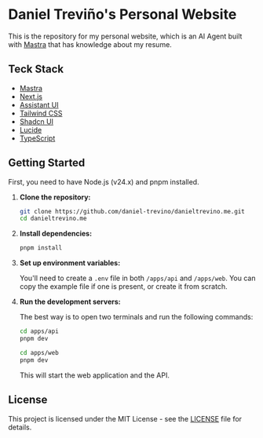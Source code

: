 # Daniel Treviño's Personal Website

This is the repository for my personal website, which is an AI Agent built with [Mastra](https://mastra.ai) that has knowledge about my resume.

## Teck Stack

- [Mastra](https://mastra.ai)
- [Next.js](https://nextjs.org)
- [Assistant UI](https://assistant-ui.com)
- [Tailwind CSS](https://tailwindcss.com)
- [Shadcn UI](https://ui.shadcn.com)
- [Lucide](https://lucide.dev)
- [TypeScript](https://www.typescriptlang.org)

## Getting Started

First, you need to have Node.js (v24.x) and pnpm installed.

1.  **Clone the repository:**

    ```bash
    git clone https://github.com/daniel-trevino/danieltrevino.me.git
    cd danieltrevino.me
    ```

2.  **Install dependencies:**

    ```bash
    pnpm install
    ```

3.  **Set up environment variables:**

    You'll need to create a `.env` file in both `/apps/api` and `/apps/web`. You can copy the example file if one is present, or create it from scratch.

4.  **Run the development servers:**

    The best way is to open two terminals and run the following commands:


    ```bash
    cd apps/api
    pnpm dev
    ```

    ```bash
    cd apps/web
    pnpm dev
    ```

    This will start the web application and the API.

## License

This project is licensed under the MIT License - see the [LICENSE](LICENSE) file for details.